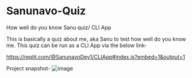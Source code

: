 # Sanunavo-Quiz
 How well do you know Sanu quiz/ CLI App

This is basically a quiz about me, aka Sanu to test how well do you know me. 
This quiz can be run as a CLI App via the below link-

https://replit.com/@SanunavoDey1/CLIApp#index.js?embed=1&output=1

Project snapshot-
![image](https://user-images.githubusercontent.com/89309027/180601057-79bfec44-8737-4576-8811-91ed1d0b8272.png)


